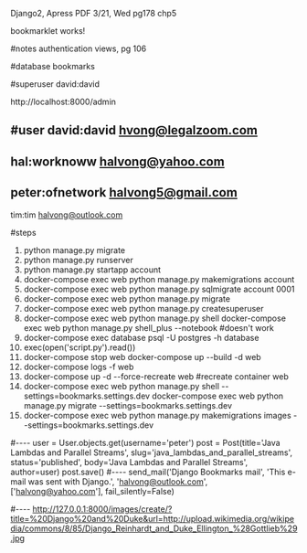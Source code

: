 Django2, Apress PDF
3/21, Wed
pg178
chp5

bookmarklet works!

#notes
authentication views, pg 106

#database
bookmarks

#superuser
david:david

http://localhost:8000/admin

#user
david:david
hvong@legalzoom.com
---
hal:worknoww 
halvong@yahoo.com
---
peter:ofnetwork 
halvong5@gmail.com
---
tim:tim
halvong@outlook.com

#steps
1. python manage.py migrate
2. python manage.py runserver
3. python manage.py startapp account
4. docker-compose exec web python manage.py makemigrations account 
5. docker-compose exec web python manage.py sqlmigrate account 0001
6. docker-compose exec web python manage.py migrate
7. docker-compose exec web python manage.py createsuperuser 
8. docker-compose exec web python manage.py shell
   docker-compose exec web python manage.py shell_plus --notebook #doesn't work
9. docker-compose exec database psql -U postgres -h database
10. exec(open('script.py').read())
11. docker-compose stop web
    docker-compose up --build -d web
12. docker-compose logs -f web 
13. docker-compose up -d --force-recreate web #recreate container web 
14. docker-compose exec web python manage.py shell --settings=bookmarks.settings.dev
    docker-compose exec web python manage.py migrate --settings=bookmarks.settings.dev
15. docker-compose exec web python manage.py makemigrations images --settings=bookmarks.settings.dev

#----
user = User.objects.get(username='peter')
post = Post(title='Java Lambdas and Parallel Streams', slug='java_lambdas_and_parallel_streams', status='published', body='Java Lambdas and Parallel Streams', author=user)
post.save()
#----
send_mail('Django Bookmarks mail', 'This e-mail was sent with Django.', 'halvong@outlook.com', ['halvong@yahoo.com'], fail_silently=False)

#----
http://127.0.0.1:8000/images/create/?title=%20Django%20and%20Duke&url=http://upload.wikimedia.org/wikipedia/commons/8/85/Django_Reinhardt_and_Duke_Ellington_%28Gottlieb%29.jpg



